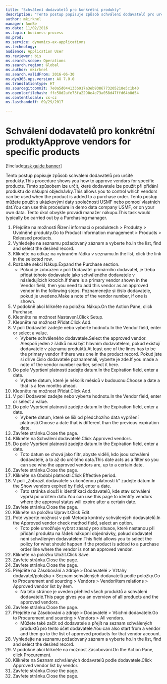 ```yaml
--- 
title: "Schválení dodavatelů pro konkrétní produkty"
description: "Tento postup popisuje způsob schválení dodavatelů pro určité produkty."
author: mkirknel
manager: AnnBe
ms.date: 11/02/2016
ms.topic: business-process
ms.prod: 
ms.service: dynamics-ax-applications
ms.technology: 
audience: Application User
ms.reviewer: bis
ms.search.scope: Operations
ms.search.region: Global
ms.author: mkirknel
ms.search.validFrom: 2016-06-30
ms.dyn365.ops.version: AX 7.0.0
ms.translationtype: HT
ms.sourcegitcommit: 7e0a5d044133b917a3eb9386773205218e5c1b40
ms.openlocfilehash: ffc58d2afe73fa2290e4e73a058d47ffd64b8d54
ms.contentlocale: cs-cz
ms.lasthandoff: 09/29/2017

---
```

# <a name="approve-vendors-for-specific-products"></a><span data-ttu-id="9f057-103">Schválení dodavatelů pro konkrétní produkty</span><span class="sxs-lookup"><span data-stu-id="9f057-103">Approve vendors for specific products</span></span>

[!include[task guide banner](../../includes/task-guide-banner.md)]

<span data-ttu-id="9f057-104">Tento postup popisuje způsob schválení dodavatelů pro určité produkty.</span><span class="sxs-lookup"><span data-stu-id="9f057-104">This procedure shows you how to approve vendors for specific products.</span></span> <span data-ttu-id="9f057-105">Tímto způsobem lze určit, které dodavatele lze použít při přidání produktu do nákupní objednávky.</span><span class="sxs-lookup"><span data-stu-id="9f057-105">This allows you to control which vendors can be used when the product is added to a purchase order.</span></span> <span data-ttu-id="9f057-106">Tento postup můžete použít s ukázkovými daty společnosti USMF nebo pomocí vlastních dat.</span><span class="sxs-lookup"><span data-stu-id="9f057-106">You can use this procedure in demo data company USMF, or on your own data.</span></span> <span data-ttu-id="9f057-107">Tento úkol obvykle provádí manažer nákupu.</span><span class="sxs-lookup"><span data-stu-id="9f057-107">This task would typically be carried out by a Purchasing manager.</span></span>

1. <span data-ttu-id="9f057-108">Přejděte na možnosti Řízení informací o produktech > Produkty > Uvolněné produkty.</span><span class="sxs-lookup"><span data-stu-id="9f057-108">Go to Product information management > Products > Released products.</span></span>
2. <span data-ttu-id="9f057-109">Vyhledejte na seznamu požadovaný záznam a vyberte ho.</span><span class="sxs-lookup"><span data-stu-id="9f057-109">In the list, find and select the desired record.</span></span>
3. <span data-ttu-id="9f057-110">Klikněte na odkaz na vybraném řádku v seznamu.</span><span class="sxs-lookup"><span data-stu-id="9f057-110">In the list, click the link in the selected row.</span></span>
4. <span data-ttu-id="9f057-111">Rozbalte sekci Nákup.</span><span class="sxs-lookup"><span data-stu-id="9f057-111">Expand the Purchase section.</span></span>
    * <span data-ttu-id="9f057-112">Pokud je zobrazen v poli Dodavatel primárního dodavatel, je třeba přidat tohoto dodavatele jako schváleného dodavatele v následujících krocích.</span><span class="sxs-lookup"><span data-stu-id="9f057-112">If there is a primary vendor shown in the Vendor field, then you need to add this vendor as an approved vendor in the following steps.</span></span> <span data-ttu-id="9f057-113">Poznamenejte si číslo dodavatele, pokud je uvedeno.</span><span class="sxs-lookup"><span data-stu-id="9f057-113">Make a note of the vendor number, if one is shown.</span></span>  
5. <span data-ttu-id="9f057-114">V podokně akcí klikněte na položku Nákup.</span><span class="sxs-lookup"><span data-stu-id="9f057-114">On the Action Pane, click Purchase.</span></span>
6. <span data-ttu-id="9f057-115">Klepněte na možnost Nastavení.</span><span class="sxs-lookup"><span data-stu-id="9f057-115">Click Setup.</span></span>
7. <span data-ttu-id="9f057-116">Klepněte na možnost Přidat.</span><span class="sxs-lookup"><span data-stu-id="9f057-116">Click Add.</span></span>
8. <span data-ttu-id="9f057-117">V poli Dodavatel zadejte nebo vyberte hodnotu.</span><span class="sxs-lookup"><span data-stu-id="9f057-117">In the Vendor field, enter or select a value.</span></span>
    * <span data-ttu-id="9f057-118">Vyberte schváleného dodavatele.</span><span class="sxs-lookup"><span data-stu-id="9f057-118">Select the approved vendor.</span></span> <span data-ttu-id="9f057-119">Alespoň jeden z řádků musí být hlavním dodavatelem, pokud existují dodavatelé v záznamu produktů.</span><span class="sxs-lookup"><span data-stu-id="9f057-119">At least one of the lines has to be the primary vendor if there was one in the product record.</span></span> <span data-ttu-id="9f057-120">Pokud jste si dříve číslo dodavatele poznamenali, vyberte je zde.</span><span class="sxs-lookup"><span data-stu-id="9f057-120">If you made a note of the vendor number earlier, select it here.</span></span>  
9. <span data-ttu-id="9f057-121">Do pole Vypršení platnosti zadejte datum.</span><span class="sxs-lookup"><span data-stu-id="9f057-121">In the Expiration field, enter a date.</span></span>
    * <span data-ttu-id="9f057-122">Vyberte datum, které je několik měsíců v budoucnu.</span><span class="sxs-lookup"><span data-stu-id="9f057-122">Choose a date a that is a few months ahead.</span></span>  
10. <span data-ttu-id="9f057-123">Klepněte na možnost Přidat.</span><span class="sxs-lookup"><span data-stu-id="9f057-123">Click Add.</span></span>
11. <span data-ttu-id="9f057-124">V poli Dodavatel zadejte nebo vyberte hodnotu.</span><span class="sxs-lookup"><span data-stu-id="9f057-124">In the Vendor field, enter or select a value.</span></span>
12. <span data-ttu-id="9f057-125">Do pole Vypršení platnosti zadejte datum.</span><span class="sxs-lookup"><span data-stu-id="9f057-125">In the Expiration field, enter a date.</span></span>
    * <span data-ttu-id="9f057-126">Vyberte datum, které se liší od předchozího data vypršení platnosti.</span><span class="sxs-lookup"><span data-stu-id="9f057-126">Choose a date that is different than the previous expiration date.</span></span>  
13. <span data-ttu-id="9f057-127">Zavřete stránku.</span><span class="sxs-lookup"><span data-stu-id="9f057-127">Close the page.</span></span>
14. <span data-ttu-id="9f057-128">Klikněte na Schválení dodavatelé.</span><span class="sxs-lookup"><span data-stu-id="9f057-128">Click Approved vendors.</span></span>
15. <span data-ttu-id="9f057-129">Do pole Vypršení platnosti zadejte datum.</span><span class="sxs-lookup"><span data-stu-id="9f057-129">In the Expiration field, enter a date.</span></span>
    * <span data-ttu-id="9f057-130">Toto datum se chová jako filtr, abyste viděli, kdo jsou schválení dodavatelé, a to až do určitého data.</span><span class="sxs-lookup"><span data-stu-id="9f057-130">This date acts as a filter so you can see who the approved vendors are, up to a certain date.</span></span>  
16. <span data-ttu-id="9f057-131">Zavřete stránku.</span><span class="sxs-lookup"><span data-stu-id="9f057-131">Close the page.</span></span>
17. <span data-ttu-id="9f057-132">Klikněte na Období platnosti.</span><span class="sxs-lookup"><span data-stu-id="9f057-132">Click Effective period.</span></span>
18. <span data-ttu-id="9f057-133">V poli „Zobrazit dodavatele s ukončenou platností k“ zadejte datum.</span><span class="sxs-lookup"><span data-stu-id="9f057-133">In the Show vendors expired by field, enter a date.</span></span>
    * <span data-ttu-id="9f057-134">Tato stránka slouží k identifikaci dodavatelů, kde stav schválení vyprší po určitém datu.</span><span class="sxs-lookup"><span data-stu-id="9f057-134">You can use this page to identify vendors where the approval status will expire after a certain date.</span></span>  
19. <span data-ttu-id="9f057-135">Zavřete stránku.</span><span class="sxs-lookup"><span data-stu-id="9f057-135">Close the page.</span></span>
20. <span data-ttu-id="9f057-136">Klikněte na položku Upravit.</span><span class="sxs-lookup"><span data-stu-id="9f057-136">Click Edit.</span></span>
21. <span data-ttu-id="9f057-137">Poté vyberte možnost v poli Metoda kontroly schválených dodavatelů.</span><span class="sxs-lookup"><span data-stu-id="9f057-137">In the Approved vendor check method field, select an option.</span></span>
    * <span data-ttu-id="9f057-138">Toto pole umožňuje vybrat zásady pro situace, které nastanou při přidání produktu na řádek nákupní objednávky, pokud dodavatel není schváleným dodavatelem.</span><span class="sxs-lookup"><span data-stu-id="9f057-138">This field allows you to select the policy for what should happen if the product is added to a purchase order line where the vendor is not an approved vendor.</span></span>  
22. <span data-ttu-id="9f057-139">Klikněte na položku Uložit.</span><span class="sxs-lookup"><span data-stu-id="9f057-139">Click Save.</span></span>
23. <span data-ttu-id="9f057-140">Zavřete stránku.</span><span class="sxs-lookup"><span data-stu-id="9f057-140">Close the page.</span></span>
24. <span data-ttu-id="9f057-141">Zavřete stránku.</span><span class="sxs-lookup"><span data-stu-id="9f057-141">Close the page.</span></span>
25. <span data-ttu-id="9f057-142">Přejděte na Zásobování a zdroje > Dodavatelé > Vztahy dodavatel/položka > Seznam schválených dodavatelů podle položky.</span><span class="sxs-lookup"><span data-stu-id="9f057-142">Go to Procurement and sourcing > Vendors > Vendor/item relations > Approved vendor list by item.</span></span>
    * <span data-ttu-id="9f057-143">Na této stránce je uveden přehled všech produktů a schválení dodavatelé.</span><span class="sxs-lookup"><span data-stu-id="9f057-143">This page gives you an overview of all products and the approved vendors.</span></span>  
26. <span data-ttu-id="9f057-144">Zavřete stránku.</span><span class="sxs-lookup"><span data-stu-id="9f057-144">Close the page.</span></span>
27. <span data-ttu-id="9f057-145">Přejděte na Zásobování a zdroje > Dodavatelé > Všichni dodavatelé.</span><span class="sxs-lookup"><span data-stu-id="9f057-145">Go to Procurement and sourcing > Vendors > All vendors.</span></span>
    * <span data-ttu-id="9f057-146">Můžete také začít od dodavatele a přejít na seznam schválených produktů pro tento účet dodavatele.</span><span class="sxs-lookup"><span data-stu-id="9f057-146">You can also start from a vendor and then go to the list of approved products for that vendor account.</span></span>  
28. <span data-ttu-id="9f057-147">Vyhledejte na seznamu požadovaný záznam a vyberte ho.</span><span class="sxs-lookup"><span data-stu-id="9f057-147">In the list, find and select the desired record.</span></span>
29. <span data-ttu-id="9f057-148">V podokně akcí klikněte na možnost Zásobování.</span><span class="sxs-lookup"><span data-stu-id="9f057-148">On the Action Pane, click Procurement.</span></span>
30. <span data-ttu-id="9f057-149">Klikněte na Seznam schválených dodavatelů podle dodavatele.</span><span class="sxs-lookup"><span data-stu-id="9f057-149">Click Approved vendor list by vendor.</span></span>
31. <span data-ttu-id="9f057-150">Zavřete stránku.</span><span class="sxs-lookup"><span data-stu-id="9f057-150">Close the page.</span></span>
32. <span data-ttu-id="9f057-151">Zavřete stránku.</span><span class="sxs-lookup"><span data-stu-id="9f057-151">Close the page.</span></span>


